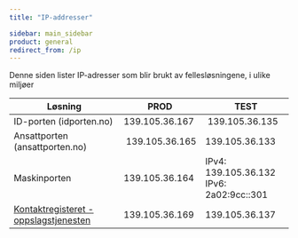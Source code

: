 ```yaml
---
title: "IP-addresser"

sidebar: main_sidebar
product: general
redirect_from: /ip
---
```


Denne siden lister IP-adresser som blir brukt av fellesløsningene, i ulike miljøer


| Løsning | PROD | TEST |
| - | - |-|
| ID-porten (idporten.no) | 139.105.36.167 | 139.105.36.135|
| Ansattporten (ansattporten.no) | 139.105.36.165 |139.105.36.133|
| Maskinporten | 139.105.36.164 |IPv4: 139.105.36.132 <br> IPv6: 2a02:9cc::301|
| [Kontaktregisteret - oppslagstjenesten](https://docs.digdir.no/docs/Kontaktregisteret/oppslagstjenesten_rest.html#ip-adresser-og-brannmurkonfigurasjon)|   139.105.36.169 | 139.105.36.137 |
